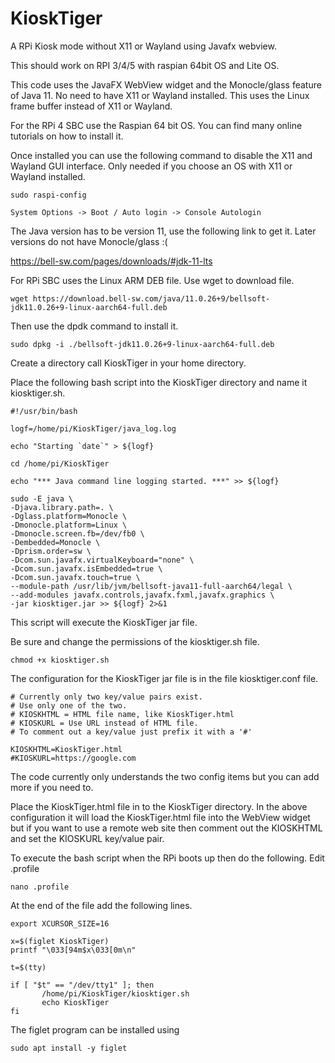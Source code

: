 # KioskTiger
A RPi Kiosk mode without X11 or Wayland using Javafx webview.

This should work on RPI 3/4/5 with raspian 64bit OS and Lite OS.

This code uses the JavaFX WebView widget and the Monocle/glass feature of Java 11.
No need to have X11 or Wayland installed.  This uses the Linux frame buffer instead of X11 or Wayland.

For the RPi 4 SBC use the Raspian 64 bit OS.  You can find many online tutorials on how to install it.

Once installed you can use the following command to disable the X11 and Wayland GUI interface. Only needed if you choose
an OS with X11 or Wayland installed.

	sudo raspi-config
	
	System Options -> Boot / Auto login -> Console Autologin

The Java version has to be version 11, use the following link to get it. Later versions do not have Monocle/glass :(

https://bell-sw.com/pages/downloads/#jdk-11-lts

For RPi SBC uses the Linux ARM DEB file. Use wget to download file.

	wget https://download.bell-sw.com/java/11.0.26+9/bellsoft-jdk11.0.26+9-linux-aarch64-full.deb

Then use the dpdk command to install it.

	sudo dpkg -i ./bellsoft-jdk11.0.26+9-linux-aarch64-full.deb
	
Create a directory call KioskTiger in your home directory.
	
Place the following bash script into the KioskTiger directory and name it kiosktiger.sh.

	#!/usr/bin/bash
	
	logf=/home/pi/KioskTiger/java_log.log
	
	echo "Starting `date`" > ${logf}
	
	cd /home/pi/KioskTiger
	
	echo "*** Java command line logging started. ***" >> ${logf}
	
    sudo -E java \
    -Djava.library.path=. \
    -Dglass.platform=Monocle \
    -Dmonocle.platform=Linux \
    -Dmonocle.screen.fb=/dev/fb0 \
    -Dembedded=Monocle \
    -Dprism.order=sw \
    -Dcom.sun.javafx.virtualKeyboard="none" \
    -Dcom.sun.javafx.isEmbedded=true \
    -Dcom.sun.javafx.touch=true \
    --module-path /usr/lib/jvm/bellsoft-java11-full-aarch64/legal \
    --add-modules javafx.controls,javafx.fxml,javafx.graphics \
    -jar kiosktiger.jar >> ${logf} 2>&1

This script will execute the KioskTiger jar file. 

Be sure and change the permissions of the kiosktiger.sh file.
	
	chmod +x kiosktiger.sh

The configuration for the KioskTiger jar file is in the file kiosktiger.conf file.

	# Currently only two key/value pairs exist.
	# Use only one of the two.
	# KIOSKHTML = HTML file name, like KioskTiger.html
	# KIOSKURL = Use URL instead of HTML file.
	# To comment out a key/value just prefix it with a '#'
	
	KIOSKHTML=KioskTiger.html
	#KIOSKURL=https://google.com

The code currently only understands the two config items but you can add more if you need to.

Place the KioskTiger.html file in to the KioskTiger directory.
In the above configuration it will load the KioskTiger.html file into the WebView widget but
if you want to use a remote web site then comment out the KIOSKHTML and set the KIOSKURL key/value pair.

To execute the bash script when the RPi boots up then do the following.
Edit .profile 
	
	nano .profile
	
At the end of the file add the following lines.

	export XCURSOR_SIZE=16

	x=$(figlet KioskTiger)
	printf "\033[94m$x\033[0m\n"
	
	t=$(tty)
	
	if [ "$t" == "/dev/tty1" ]; then
	       /home/pi/KioskTiger/kiosktiger.sh
	       echo KioskTiger
	fi

The figlet program can be installed using

	sudo apt install -y figlet
	
